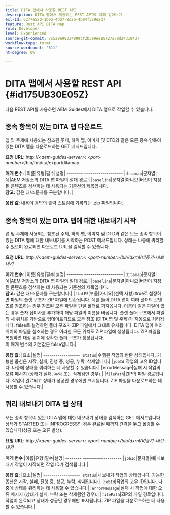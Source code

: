 ```yaml
---
title: DITA 맵에서 사용할 REST API
description: DITA 맵에서 작동하는 REST API에 대해 알아보기
exl-id: 6277e52d-1b05-4dd7-8d2b-4b94f329e2d7
feature: Rest API DITA Map
role: Developer
level: Experienced
source-git-commit: 7c529e98334999cf2b5e9ee18a27278d24318437
workflow-type: tm+mt
source-wordcount: '611'
ht-degree: 0%

---
```


# DITA 맵에서 사용할 REST API {#id175UB30E05Z}

다음 REST API를 사용하면 AEM Guides에서 DITA 맵으로 작업할 수 있습니다.

## 종속 항목이 있는 DITA 맵 다운로드

맵 및 주제에 사용되는 참조된 주제, 하위 맵, 이미지 및 DTD와 같은 모든 종속 항목이 있는 DITA 맵을 다운로드하는 GET 메서드입니다.

**요청 URL**: http://*&lt;aem-guides-server>*: *&lt;port-number>*/bin/fmdita/exportditamap

**매개 변수**: |이름|유형|필수|설명| -------- ------------------- |`ditamap`|문자열|예|AEM 저장소의 DITA 맵 파일의 절대 경로.| |`baseline`|문자열|아니요|버전이 지정된 콘텐츠를 검색하는 데 사용되는 기준선의 제목입니다. <br> **참고:** 값은 대/소문자를 구분합니다. |

**응답 값**: 내용이 응답의 출력 스트림에 기록되는 .zip 파일입니다.

## 종속 항목이 있는 DITA 맵에 대한 내보내기 시작

맵 및 주제에 사용되는 참조된 주제, 하위 맵, 이미지 및 DTD와 같은 모든 종속 항목이 있는 DITA 맵에 대한 내보내기를 시작하는 POST 메서드입니다. 상태는 나중에 쿼리할 수 있으며 완료되면 다운로드 URL을 검색할 수 있습니다.

**요청 URL**: http:*//&lt;aem-guides-server>: &lt;port-number>/bin/dxml/비동기-내보내기*

**매개 변수**: |이름|유형|필수|설명| -------- ------------------- |`ditamap`|문자열|예|AEM 저장소의 DITA 맵 파일의 절대 경로.| |`baseline`|문자열|아니요|버전이 지정된 콘텐츠를 검색하는 데 사용되는 기준선의 제목입니다. <br> **참고:** 값은 대/소문자를 구분합니다.| |`flatFS`|부울|아니요|\(선택 사항\) true로 설정하면 파일의 플랫 구조가 ZIP 파일에 반환됩니다. 예를 들어 DITA 맵이 여러 폴더의 콘텐츠를 참조하는 경우 참조된 모든 파일을 단일 폴더로 가져옵니다. 이름이 같은 파일이 있는 경우 숫자 접미사를 추가하여 해당 파일의 이름을 바꿉니다. 플랫 폴더 구조에서 파일의 새 위치를 기반으로 업데이트되므로 모든 참조 \(DITA 맵 및 주제\)가 자동으로 처리됩니다. false로 설정하면 폴더 구조가 ZIP 파일에서 그대로 유지됩니다. DITA 맵이 여러 위치의 파일을 참조하는 경우 이러한 모든 위치도 ZIP 파일에 생성됩니다. ZIP 파일을 복원하면 대상 위치에 정확한 폴더 구조가 생성됩니다. <br> 이 매개 변수의 기본값은 false입니다.|

**응답 값**: |요소|설명| ------------------ |`status`|수행된 작업의 반환 상태입니다. 가능한 옵션은 시작, 실패, 진행 중, 성공, 누락, 삭제입니다.| |`jobId`|작업의 고유 ID입니다. 나중에 상태를 쿼리하는 데 사용할 수 있습니다.| |errorMessage|실패 시 작업의 오류 메시지 \(상태가 실패, 누락 또는 삭제됨인 경우\).| |`filePath`|ZIP의 파일 경로입니다. 작업이 완료되고 상태가 성공인 경우에만 표시됩니다. ZIP 파일을 다운로드하는 데 사용할 수 있습니다.|

## 쿼리 내보내기 DITA 맵 상태

모든 종속 항목이 있는 DITA 맵에 대한 내보내기 상태를 검색하는 GET 메서드입니다. 상태가 STARTED 또는 INPROGRESS인 경우 완료될 때까지 간격을 두고 폴링할 수 있습니다\(성공 또는 오류 발생\).

**요청 URL**: http:*//&lt;aem-guides-server>: &lt;port-number>/bin/dxml/비동기-내보내기*

**매개 변수**
|이름|유형|필수|설명| -------- ------------------- |`jobId`|문자열|예|내보내기 작업이 시작되면 작업 ID가 검색됩니다.|

**응답 값**: |요소|설명| ------------------ |`status`|내보내기 작업의 상태입니다. 가능한 옵션은 시작, 실패, 진행 중, 성공, 누락, 삭제입니다.| |`jobId`|작업의 고유 ID입니다. 나중에 상태를 쿼리하는 데 사용할 수 있습니다.| |`errorMessage`|실패 시 작업에 대한 오류 메시지 \(상태가 실패, 누락 또는 삭제됨인 경우\).| |`filePath`|ZIP의 파일 경로입니다. 작업이 완료되고 상태가 성공인 경우에만 표시됩니다. ZIP 파일을 다운로드하는 데 사용할 수 있습니다.|
